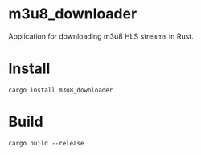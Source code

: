 # m3u8_downloader

Application for downloading m3u8 HLS streams in Rust.

# Install
```
cargo install m3u8_downloader
```

# Build
```
cargo build --release
```

